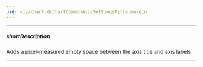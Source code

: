 ```yaml
---
uid: viz/chart:dxChartCommonAxisSettingsTitle.margin
---
```

---
##### shortDescription
Adds a pixel-measured empty space between the axis title and axis labels.

---
<!--
![DevExtreme HTML5 Charts AxesTitleMargin](/images/ChartJS/AxesTitleMargin.png)
-->